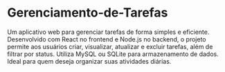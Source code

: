 # Gerenciamento-de-Tarefas
Um aplicativo web para gerenciar tarefas de forma simples e eficiente. Desenvolvido com React no frontend e Node.js no backend, o projeto permite aos usuários criar, visualizar, atualizar e excluir tarefas, além de filtrar por status. Utiliza MySQL ou SQLite para armazenamento de dados. Ideal para quem deseja organizar suas atividades diárias.
